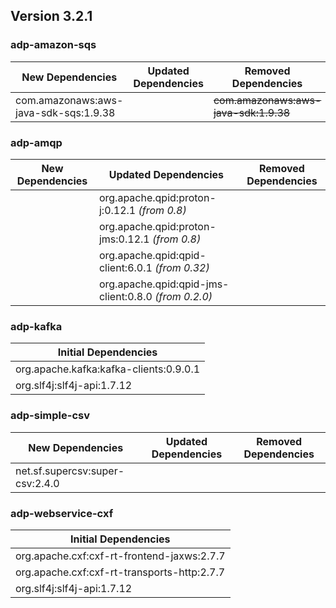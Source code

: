 ## Version 3.2.1 ##

### adp-amazon-sqs ###
| New Dependencies | Updated Dependencies | Removed Dependencies |
| -------- | -------- | -------- |
| com.amazonaws:aws-java-sdk-sqs:1.9.38 |  | ~~com.amazonaws:aws-java-sdk:1.9.38~~ |

### adp-amqp ###
| New Dependencies | Updated Dependencies | Removed Dependencies |
| -------- | -------- | -------- |
|  | org.apache.qpid:proton-j:0.12.1 *(from 0.8)* |  |
|  | org.apache.qpid:proton-jms:0.12.1 *(from 0.8)* |  |
|  | org.apache.qpid:qpid-client:6.0.1 *(from 0.32)* |  |
|  | org.apache.qpid:qpid-jms-client:0.8.0 *(from 0.2.0)* |  |

### adp-kafka ###
| Initial Dependencies |
| -------- |
| org.apache.kafka:kafka-clients:0.9.0.1 |
| org.slf4j:slf4j-api:1.7.12 |

### adp-simple-csv ###
| New Dependencies | Updated Dependencies | Removed Dependencies |
| -------- | -------- | -------- |
| net.sf.supercsv:super-csv:2.4.0 |  |  |

### adp-webservice-cxf ###
| Initial Dependencies |
| -------- |
| org.apache.cxf:cxf-rt-frontend-jaxws:2.7.7 |
| org.apache.cxf:cxf-rt-transports-http:2.7.7 |
| org.slf4j:slf4j-api:1.7.12 |
